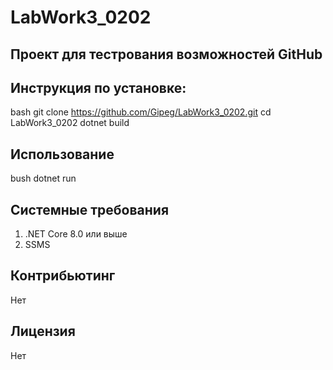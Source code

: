 # LabWork3_0202

## Проект для тестрования возможностей GitHub

## Инструкция по установке:
bash
git clone https://github.com/Gipeg/LabWork3_0202.git cd LabWork3_0202
dotnet build

## Использование
bush dotnet run

## Системные требования
1. .NET Core 8.0 или выше
2. SSMS

## Контрибьютинг
Нет

## Лицензия
Нет

